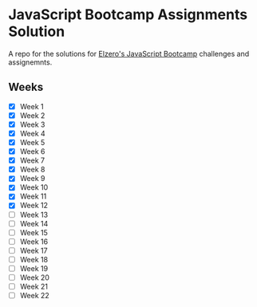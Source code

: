 # JavaScript Bootcamp Assignments Solution

A repo for the solutions for
[Elzero's JavaScript Bootcamp](https://elzero.org/study/javascript-bootcamp-2021-study-plan/) challenges and
assignemnts.

## Weeks

-   [x] Week 1
-   [x] Week 2
-   [x] Week 3
-   [x] Week 4
-   [x] Week 5
-   [x] Week 6
-   [x] Week 7
-   [x] Week 8
-   [x] Week 9
-   [x] Week 10
-   [x] Week 11
-   [x] Week 12
-   [ ] Week 13
-   [ ] Week 14
-   [ ] Week 15
-   [ ] Week 16
-   [ ] Week 17
-   [ ] Week 18
-   [ ] Week 19
-   [ ] Week 20
-   [ ] Week 21
-   [ ] Week 22
